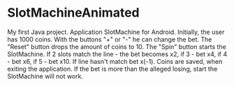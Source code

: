 # SlotMachineAnimated
My first Java project. Application SlotMachine for Android. Initially, the user has 1000 coins. 
With the buttons "+" or "-" he can change the bet. The "Reset" button drops the amount of coins to 10. 
The "Spin" button starts the SlotMachine. If 2 slots match the line - the bet becomes x2, if 3 - bet x4, if 4 - bet x6, if 5 - bet x10. 
If line hasn't match bet x(-1). Coins are saved, when exiting the application. 
If the bet is more than the alleged losing, start the SlotMachine will not work.
